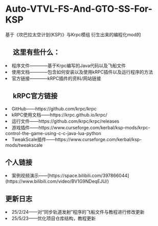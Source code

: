 # Auto-VTVL-FS-And-GTO-SS-For-KSP
基于《坎巴拉太空计划(KSP)》与Krpc模组 衍生出来的编程化mod的<br>
<ul><h2>这里有些什么：</h2></ul>
  <li>程序文件————基于Krpc编写的Java代码以及飞船文件</li>
  <li>使用文档————包含如何安装以及使用kRPC插件以及运行程序的方法</li>
  <li>官方链接————kRPC插件的资料/网站链接</li>
<ul><h2>kRPC官方链接</h2></ul>
<li>GitHub——https://github.com/krpc/krpc</li>
<li>kRPC使用文档——https://krpc.github.io/krpc/</li>
<li>运行文件——https://github.com/krpc/krpc/releases</li>
<li>游戏插件——https://www.curseforge.com/kerbal/ksp-mods/krpc-control-the-game-using-c-c-java-lua-python</li>
<li>TweakScale插件——https://www.curseforge.com/kerbal/ksp-mods/tweakscale</li>

<h2>个人链接</h2>
<li>案例视频演示——[https://space.bilibili.com/397866044](https://www.bilibili.com/video/BV1G9NDeqEJU/)</li>

<h2>更新日志</h2>
<li>25/2/24——对“同步轨道发射”程序的飞船文件与教程进行修改更新</li>
<li>25/5/23——优化项目仓库结构，教程更新</li>
